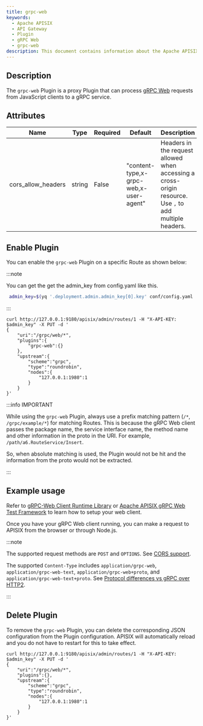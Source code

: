 ```yaml
---
title: grpc-web
keywords:
  - Apache APISIX
  - API Gateway
  - Plugin
  - gRPC Web
  - grpc-web
description: This document contains information about the Apache APISIX grpc-web Plugin.
---
```


<!--
#
# Licensed to the Apache Software Foundation (ASF) under one or more
# contributor license agreements.  See the NOTICE file distributed with
# this work for additional information regarding copyright ownership.
# The ASF licenses this file to You under the Apache License, Version 2.0
# (the "License"); you may not use this file except in compliance with
# the License.  You may obtain a copy of the License at
#
#     http://www.apache.org/licenses/LICENSE-2.0
#
# Unless required by applicable law or agreed to in writing, software
# distributed under the License is distributed on an "AS IS" BASIS,
# WITHOUT WARRANTIES OR CONDITIONS OF ANY KIND, either express or implied.
# See the License for the specific language governing permissions and
# limitations under the License.
#
-->

## Description

The `grpc-web` Plugin is a proxy Plugin that can process [gRPC Web](https://github.com/grpc/grpc-web) requests from JavaScript clients to a gRPC service.

## Attributes

| Name                    | Type    | Required | Default                                 | Description                                                                                              |
|-------------------------|---------|----------|-----------------------------------------|----------------------------------------------------------------------------------------------------------|
| cors_allow_headers      | string  | False    | "content-type,x-grpc-web,x-user-agent"  | Headers in the request allowed when accessing a cross-origin resource. Use `,` to add multiple headers.  |

## Enable Plugin

You can enable the `grpc-web` Plugin on a specific Route as shown below:

:::note

You can get the get the admin_key from config.yaml like this.

```bash
 admin_key=$(yq '.deployment.admin.admin_key[0].key' conf/config.yaml | sed 's/"//g')
```

:::

```shell
curl http://127.0.0.1:9180/apisix/admin/routes/1 -H "X-API-KEY: $admin_key" -X PUT -d '
{
    "uri":"/grpc/web/*",
    "plugins":{
        "grpc-web":{}
    },
    "upstream":{
        "scheme":"grpc",
        "type":"roundrobin",
        "nodes":{
            "127.0.0.1:1980":1
        }
    }
}'
```

:::info IMPORTANT

While using the `grpc-web` Plugin, always use a prefix matching pattern (`/*`, `/grpc/example/*`) for matching Routes. This is because the gRPC Web client passes the package name, the service interface name, the method name and other information in the proto in the URI. For example, `/path/a6.RouteService/Insert`.

So, when absolute matching is used, the Plugin would not be hit and the information from the proto would not be extracted.

:::

## Example usage

Refer to [gRPC-Web Client Runtime Library](https://www.npmjs.com/package/grpc-web) or [Apache APISIX gRPC Web Test Framework](https://github.com/apache/apisix/tree/master/t/plugin/grpc-web) to learn how to setup your web client.

Once you have your gRPC Web client running, you can make a request to APISIX from the browser or through Node.js.

:::note

The supported request methods are `POST` and `OPTIONS`. See [CORS support](https://github.com/grpc/grpc-web/blob/master/doc/browser-features.md#cors-support).

The supported `Content-Type` includes `application/grpc-web`, `application/grpc-web-text`, `application/grpc-web+proto`, and `application/grpc-web-text+proto`. See [Protocol differences vs gRPC over HTTP2](https://github.com/grpc/grpc/blob/master/doc/PROTOCOL-WEB.md#protocol-differences-vs-grpc-over-http2).

:::

## Delete Plugin

To remove the `grpc-web` Plugin, you can delete the corresponding JSON configuration from the Plugin configuration. APISIX will automatically reload and you do not have to restart for this to take effect.

```shell
curl http://127.0.0.1:9180/apisix/admin/routes/1 -H "X-API-KEY: $admin_key" -X PUT -d '
{
    "uri":"/grpc/web/*",
    "plugins":{},
    "upstream":{
        "scheme":"grpc",
        "type":"roundrobin",
        "nodes":{
            "127.0.0.1:1980":1
        }
    }
}'
```
